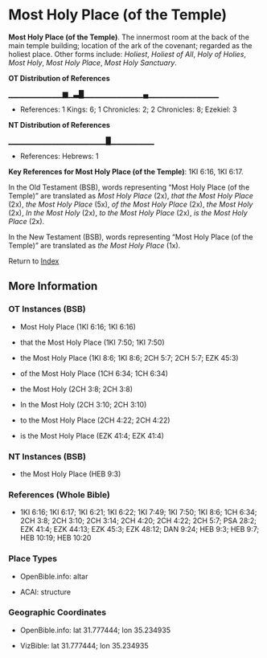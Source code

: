 # Most Holy Place (of the Temple)
**Most Holy Place (of the Temple)**. 
The innermost room at the back of the main temple building; location of the ark of the covenant; regarded as the holiest place. 
Other forms include: 
*Holiest*, *Holiest of All*, *Holy of Holies*, *Most Holy*, *Most Holy Place*, *Most Holy Sanctuary*. 


**OT Distribution of References**

▁▁▁▁▁▁▁▁▁▁▆▁▃█▁▁▁▁▁▁▁▁▁▁▁▄▁▁▁▁▁▁▁▁▁▁▁▁▁
* References: 1 Kings: 6; 1 Chronicles: 2; 2 Chronicles: 8; Ezekiel: 3

**NT Distribution of References**

▁▁▁▁▁▁▁▁▁▁▁▁▁▁▁▁▁▁█▁▁▁▁▁▁▁▁
* References: Hebrews: 1



**Key References for Most Holy Place (of the Temple)**: 
1KI 6:16, 1KI 6:17. 


In the Old Testament (BSB), words representing “Most Holy Place (of the Temple)” are translated as 
*Most Holy Place* (2x), *that the Most Holy Place* (2x), *the Most Holy Place* (5x), *of the Most Holy Place* (2x), *the Most Holy* (2x), *In the Most Holy* (2x), *to the Most Holy Place* (2x), *is the Most Holy Place* (2x). 


In the New Testament (BSB), words representing “Most Holy Place (of the Temple)” are translated as 
*the Most Holy Place* (1x). 


Return to [Index](00-Index.md)

## More Information

### OT Instances (BSB)

* Most Holy Place (1KI 6:16; 1KI 6:16)

* that the Most Holy Place (1KI 7:50; 1KI 7:50)

* the Most Holy Place (1KI 8:6; 1KI 8:6; 2CH 5:7; 2CH 5:7; EZK 45:3)

* of the Most Holy Place (1CH 6:34; 1CH 6:34)

* the Most Holy (2CH 3:8; 2CH 3:8)

* In the Most Holy (2CH 3:10; 2CH 3:10)

* to the Most Holy Place (2CH 4:22; 2CH 4:22)

* is the Most Holy Place (EZK 41:4; EZK 41:4)



### NT Instances (BSB)

* the Most Holy Place (HEB 9:3)



### References (Whole Bible)

* 1KI 6:16; 1KI 6:17; 1KI 6:21; 1KI 6:22; 1KI 7:49; 1KI 7:50; 1KI 8:6; 1CH 6:34; 2CH 3:8; 2CH 3:10; 2CH 3:14; 2CH 4:20; 2CH 4:22; 2CH 5:7; PSA 28:2; EZK 41:4; EZK 44:13; EZK 45:3; EZK 48:12; DAN 9:24; HEB 9:3; HEB 9:7; HEB 10:19; HEB 10:20


### Place Types

* OpenBible.info: altar

* ACAI: structure



### Geographic Coordinates

* OpenBible.info: lat 31.777444; lon 35.234935

* VizBible: lat 31.777444; lon 35.234935




